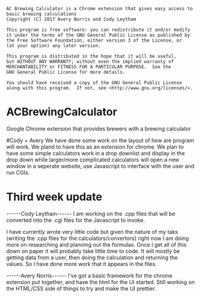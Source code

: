     AC Brewing Calculator is a Chrome extension that gives easy access to basic brewing calculations
    Copyright (C) 2017 Avery Norris and Cody Leytham

    This program is free software: you can redistribute it and/or modify
    it under the terms of the GNU General Public License as published by
    the Free Software Foundation, either version 3 of the License, or
    (at your option) any later version.

    This program is distributed in the hope that it will be useful,
    but WITHOUT ANY WARRANTY; without even the implied warranty of
    MERCHANTABILITY or FITNESS FOR A PARTICULAR PURPOSE.  See the
    GNU General Public License for more details.

    You should have received a copy of the GNU General Public License
    along with this program.  If not, see <http://www.gnu.org/licenses/>.

# ACBrewingCalculator
Google Chrome extension that provides brewers with a brewing calculator

#Cody + Avery
We have done some work on the layout of how are program will work. We
pland to have this as an extension for chrome. We plan to have some 
simple calculators work in a drop downlist and display in the drop down
while larger/more complicated calculators will open a new window in a
seperate website, use Javascript to interface with the user and run CGIs.

# Third week update 
------Cody Leytham------
I am working on the .cpp files that will be converted into the .cgi files
for the Javascript to invoke.

I have currently wrote very little code but given the nature of my taks
 (writing the .cpp files for the calculators/convertors) right now I am
doing more on researching and planning out the formulas. Once I get all
of this down on paper it will probably take little time to code. It will
mostly be getting data from a user, then doing the calculation and returning
the values. So I have done more work that it appears in the files.

------Avery Norris------
I've got a basic framework for the chrome extension put together, and 
have the html for the UI started. Still working on the HTML/CSS side of
things to try and make the UI prettier.
